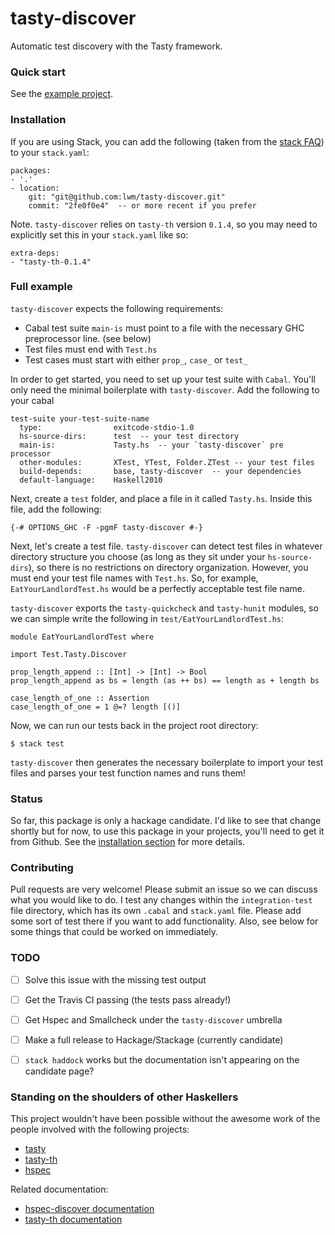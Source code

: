 # tasty-discover
Automatic test discovery with the Tasty framework.

### Quick start
See the [example project](https://github.com/lwm/tasty-discover/tree/master/integration-test).

### Installation
If you are using Stack, you can add the following (taken from the [stack
FAQ][stackfaq]) to your `stack.yaml`:

```
packages:
- '.'
- location:
    git: "git@github.com:lwm/tasty-discover.git"
    commit: "2fe0f0e4"  -- or more recent if you prefer
```

Note. `tasty-discover` relies on `tasty-th` version `0.1.4`, so you may need to
explicitly set this in your `stack.yaml` like so:

```
extra-deps:
- "tasty-th-0.1.4"
```

### Full example
`tasty-discover` expects the following requirements:

  - Cabal test suite `main-is` must point to a file with the necessary GHC preprocessor line. (see below)
  - Test files must end with `Test.hs`
  - Test cases must start with either `prop_`, `case_` or `test_`

In order to get started, you need to set up your test suite with `Cabal`.
You'll only need the minimal boilerplate with `tasty-discover`. Add the
following to your cabal

```
test-suite your-test-suite-name
  type:                exitcode-stdio-1.0
  hs-source-dirs:      test  -- your test directory
  main-is:             Tasty.hs  -- your `tasty-discover` pre processor
  other-modules:       XTest, YTest, Folder.ZTest -- your test files
  build-depends:       base, tasty-discover  -- your dependencies
  default-language:    Haskell2010
```

Next, create a `test` folder, and place a file in it called `Tasty.hs`.
Inside this file, add the following:

```
{-# OPTIONS_GHC -F -pgmF tasty-discover #-}
```

Next, let's create a test file. `tasty-discover` can detect test files in
whatever directory structure you choose (as long as they sit under your
`hs-source-dirs`), so there is no restrictions on directory organization.
However, you must end your test file names with `Test.hs`. So, for example,
`EatYourLandlordTest.hs` would be a perfectly acceptable test file name.

`tasty-discover` exports the `tasty-quickcheck` and `tasty-hunit` modules, so
we can simple write the following in `test/EatYourLandlordTest.hs`:

```
module EatYourLandlordTest where

import Test.Tasty.Discover

prop_length_append :: [Int] -> [Int] -> Bool
prop_length_append as bs = length (as ++ bs) == length as + length bs

case_length_of_one :: Assertion
case_length_of_one = 1 @=? length [()]
```

Now, we can run our tests back in the project root directory:

```
$ stack test
```

`tasty-discover` then generates the necessary boilerplate to import your test
files and parses your test function names and runs them!

### Status
So far, this package is only a hackage candidate. I'd like to see that change
shortly but for now, to use this package in your projects, you'll need to get
it from Github. See the [installation section][installdiscover] for more
details.

### Contributing
Pull requests are very welcome! Please submit an issue so we can discuss what
you would like to do. I test any changes within the `integration-test` file
directory, which has its own `.cabal` and `stack.yaml` file. Please add some
sort of test there if you want to add functionality. Also, see below for some
things that could be worked on immediately.

### TODO
  - [ ] Solve this issue with the missing test output
  - [ ] Get the Travis CI passing (the tests pass already!)
  - [ ] Get Hspec and Smallcheck under the `tasty-discover` umbrella
  - [ ] Make a full release to Hackage/Stackage (currently candidate)
  - [ ] `stack haddock` works but the documentation isn't appearing on the candidate page?


### Standing on the shoulders of other Haskellers
This project wouldn't have been possible without the awesome work of the
people involved with the following projects:

  - [tasty](https://github.com/feuerbach/tasty)
  - [tasty-th](http://hackage.haskell.org/package/tasty-th)
  - [hspec](https://github.com/hspec/hspec)

Related documentation:
  - [hspec-discover documentation][hspecdiscover]
  - [tasty-th documentation][tastythdocs]


[issues]: https://github.com/lwm/tasty-discover/issues
[stackhaskell]: https://github.com/commercialhaskell/stack
[installstack]: https://github.com/commercialhaskell/stack/blob/master/doc/install_and_upgrade.md
[stackissue]: https://github.com/commercialhaskell/stack/issues/426#issuecomment-186237534
[tastythdocs]: https://github.com/bennofs/tasty-th#usage
[hspecdiscover]: https://hspec.github.io/hspec-discover.html
[minimalsetup]: https://github.com/lwm/tasty-discover/tree/master/integration-test
[hunit]: https://github.com/hspec/HUnit#readme
[quickcheck]: https://github.com/nick8325/quickcheck
[stackfaq]: http://docs.haskellstack.org/en/stable/faq/
[installdiscover]: https://github.com/lwm/tasty-discover#installation
